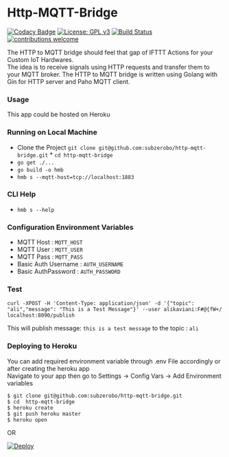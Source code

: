 # Http-MQTT-Bridge #
  
[![Codacy Badge](https://api.codacy.com/project/badge/Grade/fb288a8d7dbd4ab9b8ca5d02657fd972)](https://app.codacy.com/app/subzerobo/http-mqtt-bridge?utm_source=github.com&utm_medium=referral&utm_content=subzerobo/http-mqtt-bridge&utm_campaign=Badge_Grade_Dashboard)
[![License: GPL v3](https://img.shields.io/badge/License-GPLv3-blue.svg)](https://www.gnu.org/licenses/gpl-3.0)   [![Build Status](https://travis-ci.org/subzerobo/http-mqtt-bridge.svg?branch=master)](https://travis-ci.org/subzerobo/http-mqtt-bridge)  [![contributions welcome](https://img.shields.io/badge/contributions-welcome-brightgreen.svg?style=flat)](https://github.com/subzerobo/http-mqtt-bridge/issues)  
  
The HTTP to MQTT bridge should feel that gap of IFTTT Actions for your Custom IoT Hardwares.  
The idea is to receive signals using HTTP requests and transfer them to your MQTT broker. The HTTP to MQTT bridge is written using Golang with Gin for HTTP server and Paho MQTT client.  
  
### Usage ###
This app could be hosted on Heroku  
  
### Running on Local Machine ###
  
* Clone the Project `git clone git@github.com:subzerobo/http-mqtt-bridge.git` * `cd http-mqtt-bridge`  
* `go get ./...`  
* `go build -o hmb`  
* `hmb s --mqtt-host=tcp://localhost:1883`  
  
### CLI Help ###
* `hmb s --help`  
  
### Configuration Environment Variables ###
  
* MQTT Host : `MQTT_HOST`   
* MQTT User : `MQTT_USER`   
* MQTT Pass : `MQTT_PASS`      
* Basic Auth Username : `AUTH_USERNAME`   
* Basic AuthPassword : `AUTH_PASSWORD`
  
### Test ###
  
`curl -XPOST -H 'Content-Type: application/json' -d '{"topic": "ali","message": "This is a Test Message"}' --user alikaviani:F#@{fW+/ localhost:8090/publish`  
  
This will publish message: `this is a test message` to the topic : `ali`  
  
### Deploying to Heroku ###
 
You can add required environment variable through .env File accordingly or after creating the heroku app   
Navigate to your app then go to Settings -> Config Vars -> Add Environment variables  
  
```  
$ git clone git@github.com:subzerobo/http-mqtt-bridge.git  
$ cd  http-mqtt-bridge  
$ heroku create  
$ git push heroku master  
$ heroku open  
```  
  OR  
    
 [![Deploy](https://www.herokucdn.com/deploy/button.png)](https://heroku.com/deploy?template=https://github.com/subzerobo/http-mqtt-bridge)
